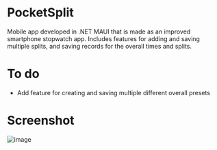 # PocketSplit
Mobile app developed in .NET MAUI that is made as an improved smartphone stopwatch app. Includes features for adding and saving multiple splits, and saving records for the overall times and splits.

# To do
* Add feature for creating and saving multiple different overall presets

# Screenshot
![image](https://github.com/user-attachments/assets/2ba111c6-851b-40af-b416-61576696c1e9)
